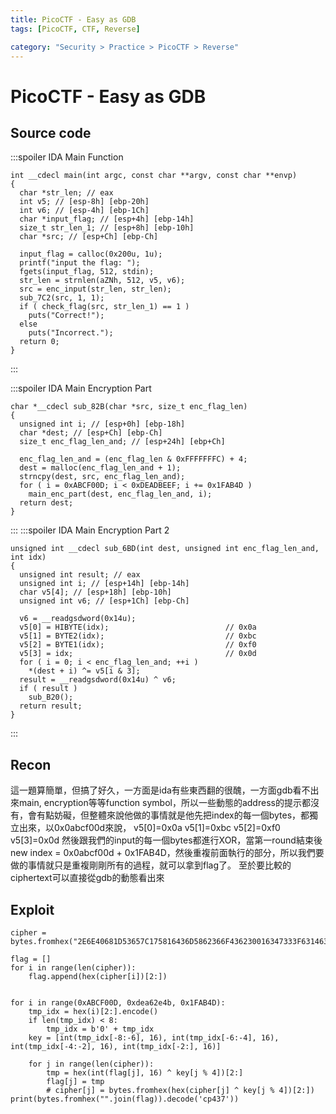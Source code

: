 ```yaml
---
title: PicoCTF - Easy as GDB
tags: [PicoCTF, CTF, Reverse]

category: "Security > Practice > PicoCTF > Reverse"
---
```


# PicoCTF - Easy as GDB
## Source code
:::spoiler IDA Main Function
```cpp=
int __cdecl main(int argc, const char **argv, const char **envp)
{
  char *str_len; // eax
  int v5; // [esp-8h] [ebp-20h]
  int v6; // [esp-4h] [ebp-1Ch]
  char *input_flag; // [esp+4h] [ebp-14h]
  size_t str_len_1; // [esp+8h] [ebp-10h]
  char *src; // [esp+Ch] [ebp-Ch]

  input_flag = calloc(0x200u, 1u);
  printf("input the flag: ");
  fgets(input_flag, 512, stdin);
  str_len = strnlen(aZNh, 512, v5, v6);
  src = enc_input(str_len, str_len);
  sub_7C2(src, 1, 1);
  if ( check_flag(src, str_len_1) == 1 )
    puts("Correct!");
  else
    puts("Incorrect.");
  return 0;
}
```
:::

:::spoiler IDA Main Encryption Part
```cpp=
char *__cdecl sub_82B(char *src, size_t enc_flag_len)
{
  unsigned int i; // [esp+0h] [ebp-18h]
  char *dest; // [esp+Ch] [ebp-Ch]
  size_t enc_flag_len_and; // [esp+24h] [ebp+Ch]

  enc_flag_len_and = (enc_flag_len & 0xFFFFFFFC) + 4;
  dest = malloc(enc_flag_len_and + 1);
  strncpy(dest, src, enc_flag_len_and);
  for ( i = 0xABCF00D; i < 0xDEADBEEF; i += 0x1FAB4D )
    main_enc_part(dest, enc_flag_len_and, i);
  return dest;
}
```
:::
:::spoiler IDA Main Encryption Part 2
```cpp=
unsigned int __cdecl sub_6BD(int dest, unsigned int enc_flag_len_and, int idx)
{
  unsigned int result; // eax
  unsigned int i; // [esp+14h] [ebp-14h]
  char v5[4]; // [esp+18h] [ebp-10h]
  unsigned int v6; // [esp+1Ch] [ebp-Ch]

  v6 = __readgsdword(0x14u);
  v5[0] = HIBYTE(idx);                          // 0x0a
  v5[1] = BYTE2(idx);                           // 0xbc
  v5[2] = BYTE1(idx);                           // 0xf0
  v5[3] = idx;                                  // 0x0d
  for ( i = 0; i < enc_flag_len_and; ++i )
    *(dest + i) ^= v5[i & 3];
  result = __readgsdword(0x14u) ^ v6;
  if ( result )
    sub_B20();
  return result;
}
```
:::

## Recon
這一題算簡單，但搞了好久，一方面是ida有些東西翻的很醜，一方面gdb看不出來main, encryption等等function symbol，所以一些動態的address的提示都沒有，會有點妨礙，但整體來說他做的事情就是他先把index的每一個bytes，都獨立出來，以0x0abcf00d來說，
    v5[0]=0x0a
    v5[1]=0xbc
    v5[2]=0xf0
    v5[3]=0x0d
然後跟我們的input的每一個bytes都進行XOR，當第一round結束後new index = 0x0abcf00d + 0x1FAB4D，然後重複前面執行的部分，所以我們要做的事情就只是重複剛剛所有的過程，就可以拿到flag了。
至於要比較的ciphertext可以直接從gdb的動態看出來
## Exploit
```python=
cipher = bytes.fromhex("2E6E40681D53657C175816436D5862366F436230016347333F6314636d7a00")

flag = []
for i in range(len(cipher)):
    flag.append(hex(cipher[i])[2:])


for i in range(0xABCF00D, 0xdea62e4b, 0x1FAB4D):
    tmp_idx = hex(i)[2:].encode()
    if len(tmp_idx) < 8:
        tmp_idx = b'0' + tmp_idx
    key = [int(tmp_idx[-8:-6], 16), int(tmp_idx[-6:-4], 16), int(tmp_idx[-4:-2], 16), int(tmp_idx[-2:], 16)]

    for j in range(len(cipher)):
        tmp = hex(int(flag[j], 16) ^ key[j % 4])[2:]
        flag[j] = tmp
        # cipher[j] = bytes.fromhex(hex(cipher[j] ^ key[j % 4])[2:])
print(bytes.fromhex("".join(flag)).decode('cp437'))
```